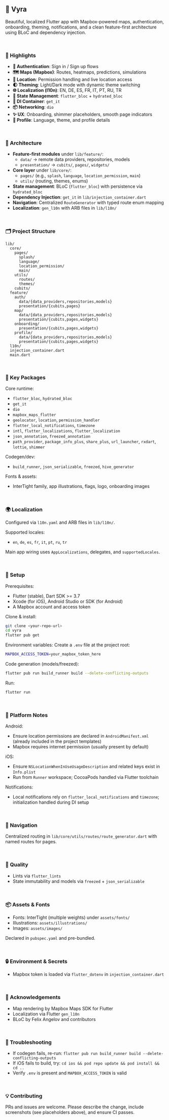 ## 🚀 Vyra

Beautiful, localized Flutter app with Mapbox-powered maps, authentication, onboarding, theming, notifications, and a clean feature-first architecture using BLoC and dependency injection.

<br/>

### 🌟 Highlights
- **🔐 Authentication**: Sign in / Sign up flows
- **🗺️ Maps (Mapbox)**: Routes, heatmaps, predictions, simulations
- **📍 Location**: Permission handling and live location access
- **🌓 Theming**: Light/Dark mode with dynamic theme switching
- **🌐 Localization (l10n)**: EN, DE, ES, FR, IT, PT, RU, TR
- **🧠 State Management**: `flutter_bloc` + `hydrated_bloc`
- **🧩 DI Container**: `get_it`
- **📦 Networking**: `dio`
- **✨ UX**: Onboarding, shimmer placeholders, smooth page indicators
- **👤 Profile**: Language, theme, and profile details

<br/>

### 🧱 Architecture
- **Feature-first modules** under `lib/feature/`:
  - `data/` → remote data providers, repositories, models
  - `presentation/` → `cubits/`, `pages/`, `widgets/`
- **Core layer** under `lib/core/`:
  - `pages/` (e.g., `splash`, `language`, `location_permission`, `main`)
  - `utils/` (routing, themes, enums)
- **State management**: BLoC (`flutter_bloc`) with persistence via `hydrated_bloc`
- **Dependency Injection**: `get_it` in `lib/injection_container.dart`
- **Navigation**: Centralized `RouteGenerator` with typed route enum mapping
- **Localization**: `gen_l10n` with ARB files in `lib/l10n/`

<br/>

### 🗂️ Project Structure
```text
lib/
  core/
    pages/
      splash/
      language/
      location_permission/
      main/
    utils/
      routes/
      themes/
    cubits/
  feature/
    auth/
      data/{data_providers,repositories,models}
      presentation/{cubits,pages}
    map/
      data/{data_providers,repositories,models}
      presentation/{cubits,pages,widgets}
    onboarding/
      presentation/{cubits,pages,widgets}
    profile/
      data/{data_providers,repositories,models}
      presentation/{cubits,pages,widgets}
  l10n/
  injection_container.dart
  main.dart
```

<br/>

### 🧩 Key Packages
Core runtime:
- `flutter_bloc`, `hydrated_bloc`
- `get_it`
- `dio`
- `mapbox_maps_flutter`
- `geolocator`, `location`, `permission_handler`
- `flutter_local_notifications`, `timezone`
- `intl`, `flutter_localizations`, `flutter_localization`
- `json_annotation`, `freezed_annotation`
- `path_provider`, `package_info_plus`, `share_plus`, `url_launcher`, `rxdart`, `lottie`, `shimmer`

Codegen/dev:
- `build_runner`, `json_serializable`, `freezed`, `hive_generator`

Fonts & assets:
- InterTight family, app illustrations, flags, logo, onboarding images

<br/>

### 🌍 Localization
Configured via `l10n.yaml` and ARB files in `lib/l10n/`.

Supported locales:
- `en`, `de`, `es`, `fr`, `it`, `pt`, `ru`, `tr`

Main app wiring uses `AppLocalizations`, delegates, and `supportedLocales`.

<br/>

### 🔧 Setup
Prerequisites:
- Flutter (stable), Dart SDK >= 3.7
- Xcode (for iOS), Android Studio or SDK (for Android)
- A Mapbox account and access token

Clone & install:
```bash
git clone <your-repo-url>
cd vyra
flutter pub get
```

Environment variables:
Create a `.env` file at the project root:
```bash
MAPBOX_ACCESS_TOKEN=your_mapbox_token_here
```

Code generation (models/freezed):
```bash
flutter pub run build_runner build --delete-conflicting-outputs
```

Run:
```bash
flutter run
```

<br/>

### 📱 Platform Notes
Android:
- Ensure location permissions are declared in `AndroidManifest.xml` (already included in the project templates)
- Mapbox requires internet permission (usually present by default)

iOS:
- Ensure `NSLocationWhenInUseUsageDescription` and related keys exist in `Info.plist`
- Run from `Runner` workspace; CocoaPods handled via Flutter toolchain

Notifications:
- Local notifications rely on `flutter_local_notifications` and `timezone`; initialization handled during DI setup

<br/>

### 🧭 Navigation
Centralized routing in `lib/core/utils/routes/route_generator.dart` with named routes for pages.

<br/>

### 🧪 Quality
- Lints via `flutter_lints`
- State immutability and models via `freezed` + `json_serializable`

<br/>

### 📦 Assets & Fonts
- Fonts: InterTight (multiple weights) under `assets/fonts/`
- Illustrations: `assets/illustrations/`
- Images: `assets/images/`

Declared in `pubspec.yaml` and pre-bundled.

<br/>

### 🔒 Environment & Secrets
- Mapbox token is loaded via `flutter_dotenv` in `injection_container.dart`

<br/>

### 🙌 Acknowledgements
- Map rendering by Mapbox Maps SDK for Flutter
- Localization via Flutter `gen_l10n`
- BLoC by Felix Angelov and contributors

<br/>

### 🧰 Troubleshooting
- If codegen fails, re-run: `flutter pub run build_runner build --delete-conflicting-outputs`
- If iOS fails to build, try: `cd ios && pod repo update && pod install && cd ..`
- Verify `.env` is present and `MAPBOX_ACCESS_TOKEN` is valid

<br/>

### 💡 Contributing
PRs and issues are welcome. Please describe the change, include screenshots (see placeholders above), and ensure CI passes.

